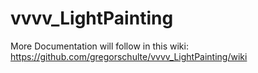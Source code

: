# vvvv_LightPainting
More Documentation will follow in this wiki: https://github.com/gregorschulte/vvvv_LightPainting/wiki
